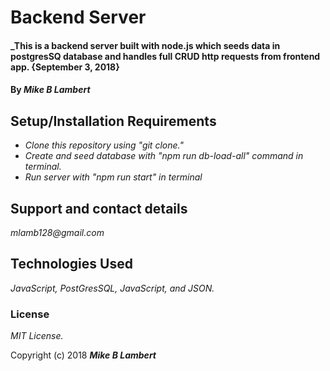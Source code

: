 # Backend Server

#### _This is a backend server built with node.js which seeds data in postgresSQ database and handles full CRUD http requests from frontend app. {September 3, 2018}

#### By _**Mike B Lambert**_

## Setup/Installation Requirements

* _Clone this repository using "git clone."_
* _Create and seed database with "npm run db-load-all" command in terminal._
* _Run server with "npm run start" in terminal_

## Support and contact details

_mlamb128@gmail.com_

## Technologies Used

_JavaScript, PostGresSQL, JavaScript, and JSON._

### License

*MIT License.*

Copyright (c) 2018 **_Mike B Lambert_**
